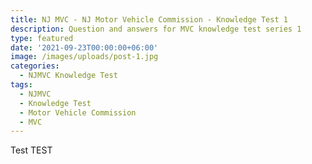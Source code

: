 ```yaml
---
title: NJ MVC - NJ Motor Vehicle Commission - Knowledge Test 1
description: Question and answers for MVC knowledge test series 1
type: featured
date: '2021-09-23T00:00:00+06:00'
image: /images/uploads/post-1.jpg
categories:
  - NJMVC Knowledge Test
tags:
  - NJMVC
  - Knowledge Test
  - Motor Vehicle Commission
  - MVC
---
```

Test TEST
